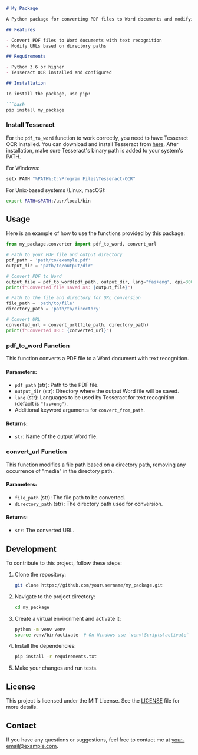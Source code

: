 
```markdown
# My Package

A Python package for converting PDF files to Word documents and modifying URLs. This package utilizes Tesseract OCR for text recognition in PDF files.

## Features

- Convert PDF files to Word documents with text recognition
- Modify URLs based on directory paths

## Requirements

- Python 3.6 or higher
- Tesseract OCR installed and configured

## Installation

To install the package, use pip:

```bash
pip install my_package
```

### Install Tesseract

For the `pdf_to_word` function to work correctly, you need to have Tesseract OCR installed. You can download and install Tesseract from [here](https://github.com/tesseract-ocr/tesseract). After installation, make sure Tesseract's binary path is added to your system's PATH.

For Windows:
```bash
setx PATH "%PATH%;C:\Program Files\Tesseract-OCR"
```

For Unix-based systems (Linux, macOS):
```bash
export PATH=$PATH:/usr/local/bin
```

## Usage

Here is an example of how to use the functions provided by this package:

```python
from my_package.converter import pdf_to_word, convert_url

# Path to your PDF file and output directory
pdf_path = 'path/to/example.pdf'
output_dir = 'path/to/output/dir'

# Convert PDF to Word
output_file = pdf_to_word(pdf_path, output_dir, lang="fas+eng", dpi=300)
print(f"Converted file saved as: {output_file}")

# Path to the file and directory for URL conversion
file_path = 'path/to/file'
directory_path = 'path/to/directory'

# Convert URL
converted_url = convert_url(file_path, directory_path)
print(f"Converted URL: {converted_url}")
```

### pdf_to_word Function

This function converts a PDF file to a Word document with text recognition.

#### Parameters:

- `pdf_path` (str): Path to the PDF file.
- `output_dir` (str): Directory where the output Word file will be saved.
- `lang` (str): Languages to be used by Tesseract for text recognition (default is `"fas+eng"`).
- Additional keyword arguments for `convert_from_path`.

#### Returns:

- `str`: Name of the output Word file.

### convert_url Function

This function modifies a file path based on a directory path, removing any occurrence of "media" in the directory path.

#### Parameters:

- `file_path` (str): The file path to be converted.
- `directory_path` (str): The directory path used for conversion.

#### Returns:

- `str`: The converted URL.

## Development

To contribute to this project, follow these steps:

1. Clone the repository:
    ```bash
    git clone https://github.com/yourusername/my_package.git
    ```
2. Navigate to the project directory:
    ```bash
    cd my_package
    ```
3. Create a virtual environment and activate it:
    ```bash
    python -m venv venv
    source venv/bin/activate  # On Windows use `venv\Scripts\activate`
    ```
4. Install the dependencies:
    ```bash
    pip install -r requirements.txt
    ```
5. Make your changes and run tests.

## License

This project is licensed under the MIT License. See the [LICENSE](LICENSE) file for more details.

## Contact

If you have any questions or suggestions, feel free to contact me at [your-email@example.com](mailto:your-email@example.com).
